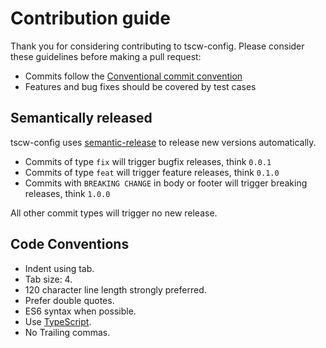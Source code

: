 # Contribution guide

Thank you for considering contributing to tscw-config.
Please consider these guidelines before making a pull request:

- Commits follow the [Conventional commit convention](https://github.com/conventional-changelog/commitlint/tree/master/%40commitlint/config-conventional)
- Features and bug fixes should be covered by test cases

## Semantically released

tscw-config uses [semantic-release](https://github.com/semantic-release/semantic-release)
to release new versions automatically.

- Commits of type `fix` will trigger bugfix releases, think `0.0.1`
- Commits of type `feat` will trigger feature releases, think `0.1.0`
- Commits with `BREAKING CHANGE` in body or footer will trigger breaking releases, think `1.0.0`

All other commit types will trigger no new release.

## Code Conventions

- Indent using tab.
- Tab size: 4.
- 120 character line length strongly preferred.
- Prefer double quotes.
- ES6 syntax when possible.
- Use [TypeScript](https://www.typescriptlang.org/).
- No Trailing commas.
